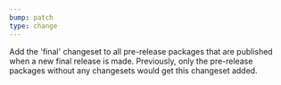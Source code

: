 ```yaml
---
bump: patch
type: change
---
```


Add the 'final' changeset to all pre-release packages that are published when a new final release is made. Previously, only the pre-release packages without any changesets would get this changeset added.
